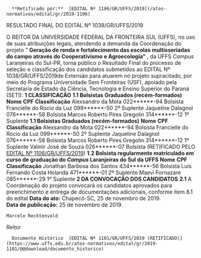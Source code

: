       **Retificado por:**  [EDITAL Nº 1106/GR/UFFS/2019](/atos-normativos/edital/gr/2019-1106) 

   RESULTADO FINAL DO EDITAL Nº 1038/GR/UFFS/2019  

 O REITOR DA UNIVERSIDADE FEDERAL DA FRONTEIRA SUL (UFFS), no uso de suas atribuições legais, atendendo a demanda da Coordenação do projeto “ **Geração de renda e fortalecimento das escolas multisseriadas do campo através do Cooperativismo e Agroecologia”** , da UFFS *Campus*  Laranjeiras do Sul-PR, torna público o Resultado Final do processo de seleção e classificação dos candidatos submetidos ao EDITAL Nº 1038/GR/UFFS/2019de Extensão para atuarem no projeto supracitado, por meio do Programa Universidade Sem Fronteiras (USF), apoiado pela Secretaria de Estado da Ciência, Tecnologia e Ensino Superior do Paraná (SETI):  **1 CLASSIFICAÇÃO** **1.1 Bolsistas Graduados (recém-formados)**      **Nome**   **CPF**   **Classificação**     Alexsandro da Mota   022******-94   Bolsista     Francielle do Rocio da Luz   099******-50   2º Suplente     Jaqueline Dalagnol   076******-58   Bolsista     Marcos Roberto Pires Gregolin   314******-12   1º Suplente     **1.1 Bolsistas Graduados (recém-formados)**      **Nome**   **CPF**   **Classificação**     Alexsandro da Mota   022******-94   Bolsista     Francielle do Rocio da Luz   099******-50   2º Suplente     Jaqueline Dalagnol   076******-58   Bolsista     Marcos Roberto Pires Gregolin   314******-12   1º Suplente     Valmir José de Souza   026******-07   Bolsista     (RETIFICADO PELO [EDITAL Nº 1106/GR/UFFS/2019](https://www.uffs.edu.br/atos-normativos/edital/gr/2019-1106))  **1.2 Bolsista regularmente matriculado em curso de graduação do *Campus*  Laranjeiras do Sul da UFFS**     **Nome**   **CPF**   **Classificação**     Jonathan Barbosa dos Santos   434******-56   Bolsista     Luis Fernando Costa Holanda   471******-01   2º Suplente     Maevi Fornazare   085******-29   1º Suplente      **2 DA CONVOCAÇÃO DOS CANDIDATOS** **2.1**  A Coordenação do projeto convocará os candidatos aprovados para preenchimento e entrega de documentações adicionais, conforme item 8.1 do edital        **Data do ato:** Chapecó-SC, 25 de novembro de 2019.   
 **Data de publicação:**  25 de novembro de 2019. 

    Marcelo Recktenvald   
 Reitor 

      Documento Histórico  [EDITAL Nº 1101/GR/UFFS/2019 (RETIFICADO)](https://www.uffs.edu.br/atos-normativos/edital/gr/2019-1101/@@download/documento_historico)     
      